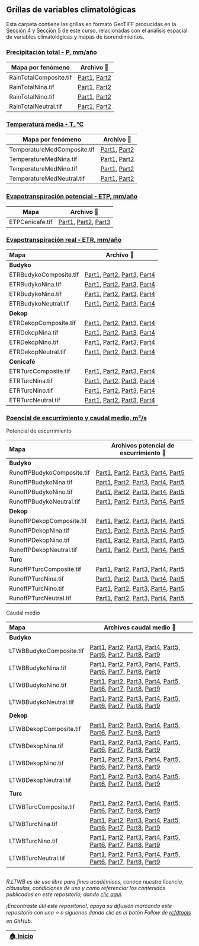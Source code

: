 ## Grillas de variables climatológicas

Esta carpeta contiene las grillas en formato GeoTIFF producidas en la [Sección 4](../Section04) y [Sección 5](../Section05) de este curso, relacionadas con el análisis espacial de variables climatológicas y mapas de isorendimientos.

### [Precipitación total - P, mm/año](../Section04/Rain)

| Mapa por fenómeno      | Archivo :open_file_folder:                                                     |
|------------------------|--------------------------------------------------------------------------------|
| RainTotalComposite.tif | [Part1](RainTotalComposite.part01.rar), [Part2](RainTotalComposite.part02.rar) |
| RainTotalNina.tif      | [Part1](RainTotalNina.part01.rar), [Part2](RainTotalNina.part02.rar)           |
| RainTotalNino.tif      | [Part1](RainTotalNino.part01.rar), [Part2](RainTotalNino.part02.rar)           |
| RainTotalNeutral.tif   | [Part1](RainTotalNeutral.part01.rar), [Part2](RainTotalNeutral.part02.rar)     |


### [Temperatura media - T, °C](../Section04/Temperature)

| Mapa por fenómeno           | Archivo :open_file_folder:                                                               |
|-----------------------------|------------------------------------------------------------------------------------------|
| TemperatureMedComposite.tif | [Part1](TemperatureMedComposite.part01.rar), [Part2](TemperatureMedComposite.part02.rar) |
| TemperatureMedNina.tif      | [Part1](TemperatureMedNina.part01.rar), [Part2](TemperatureMedNina.part02.rar)           |
| TemperatureMedNino.tif      | [Part1](TemperatureMedNino.part01.rar), [Part2](TemperatureMedNino.part02.rar)           |
| TemperatureMedNeutral.tif   | [Part1](TemperatureMedNeutral.part01.rar), [Part2](TemperatureMedNeutral.part02.rar)     |


### [Evapotranspiración potencial - ETP, mm/año](../Section04/ETP)

| Mapa                         | Archivo :open_file_folder:                                                                                                            |
|------------------------------|---------------------------------------------------------------------------------------------------------------------------------------|
| ETPCenicafe.tif              | [Part1](ETPCenicafe.part01.rar), [Part2](ETPCenicafe.part02.rar), [Part3](ETPCenicafe.part03.rar) |


### [Evapotranspiración real - ETR, mm/año](../Section04/ETR)

| Mapa                   | Archivo :open_file_folder:                                                                                                                                     |
|:-----------------------|----------------------------------------------------------------------------------------------------------------------------------------------------------------|
| **Budyko**             |                                                                                                                                                                |
| ETRBudykoComposite.tif | [Part1](ETRBudykoComposite.part01.rar), [Part2](ETRBudykoComposite.part02.rar), [Part3](ETRBudykoComposite.part03.rar), [Part4](ETRBudykoComposite.part04.rar) |
| ETRBudykoNina.tif      | [Part1](ETRBudykoNina.part01.rar), [Part2](ETRBudykoNina.part02.rar), [Part3](ETRBudykoNina.part03.rar), [Part4](ETRBudykoNina.part04.rar)                     |
| ETRBudykoNino.tif      | [Part1](ETRBudykoNino.part01.rar), [Part2](ETRBudykoNino.part02.rar), [Part3](ETRBudykoNino.part03.rar), [Part4](ETRBudykoNino.part04.rar)                     |
| ETRBudykoNeutral.tif   | [Part1](ETRBudykoNeutral.part01.rar), [Part2](ETRBudykoNeutral.part02.rar), [Part3](ETRBudykoNeutral.part03.rar), [Part4](ETRBudykoNeutral.part04.rar)         |
| **Dekop**              |                                                                                                                                                                |
| ETRDekopComposite.tif  | [Part1](ETRDekopComposite.part01.rar), [Part2](ETRDekopComposite.part02.rar), [Part3](ETRDekopComposite.part03.rar), [Part4](ETRDekopComposite.part04.rar)     |
| ETRDekopNina.tif       | [Part1](ETRDekopNina.part01.rar), [Part2](ETRDekopNina.part02.rar), [Part3](ETRDekopNina.part03.rar), [Part4](ETRDekopNina.part04.rar)                         |
| ETRDekopNino.tif       | [Part1](ETRDekopNino.part01.rar), [Part2](ETRDekopNino.part02.rar), [Part3](ETRDekopNino.part03.rar), [Part4](ETRDekopNino.part04.rar)                         |
| ETRDekopNeutral.tif    | [Part1](ETRDekopNeutral.part01.rar), [Part2](ETRDekopNeutral.part02.rar), [Part3](ETRDekopNeutral.part03.rar), [Part4](ETRDekopNeutral.part04.rar)             |
| **Cenicafé**           |                                                                                                                                                                |
| ETRTurcComposite.tif   | [Part1](ETRTurcComposite.part01.rar), [Part2](ETRTurcComposite.part02.rar), [Part3](ETRTurcComposite.part03.rar), [Part4](ETRTurcComposite.part04.rar)         |
| ETRTurcNina.tif        | [Part1](ETRTurcNina.part01.rar), [Part2](ETRTurcNina.part02.rar), [Part3](ETRTurcNina.part03.rar), [Part4](ETRTurcNina.part04.rar)                             |
| ETRTurcNino.tif        | [Part1](ETRTurcNino.part01.rar), [Part2](ETRTurcNino.part02.rar), [Part3](ETRTurcNino.part03.rar), [Part4](ETRTurcNino.part04.rar)                             |
| ETRTurcNeutral.tif     | [Part1](ETRTurcNeutral.part01.rar), [Part2](ETRTurcNeutral.part02.rar), [Part3](ETRTurcNeutral.part03.rar), [Part4](ETRTurcNeutral.part04.rar)                 |


### [Poencial de escurrimiento y caudal medio, m³/s](../Section05/LTWB)

Potencial de escurrimiento

| Mapa                       | Archivos potencial de escurrimiento :open_file_folder:                                                                                                                                                                     |
|:---------------------------|----------------------------------------------------------------------------------------------------------------------------------------------------------------------------------------------------------------------------|
| **Budyko**                 |                                                                                                                                                                                                                            |
| RunoffPBudykoComposite.tif | [Part1](RunoffPBudykoComposite.part01.rar), [Part2](RunoffPBudykoComposite.part02.rar), [Part3](RunoffPBudykoComposite.part03.rar), [Part4](RunoffPBudykoComposite.part04.rar), [Part5](RunoffPBudykoComposite.part05.rar) |
| RunoffPBudykoNina.tif      | [Part1](RunoffPBudykoNina.part01.rar), [Part2](RunoffPBudykoNina.part02.rar), [Part3](RunoffPBudykoNina.part03.rar), [Part4](RunoffPBudykoNina.part04.rar), [Part5](RunoffPBudykoNina.part05.rar)                          |
| RunoffPBudykoNino.tif      | [Part1](RunoffPBudykoNino.part01.rar), [Part2](RunoffPBudykoNino.part02.rar), [Part3](RunoffPBudykoNino.part03.rar), [Part4](RunoffPBudykoNino.part04.rar), [Part5](RunoffPBudykoNino.part05.rar)                          |
| RunoffPBudykoNeutral.tif   | [Part1](RunoffPBudykoNeutral.part01.rar), [Part2](RunoffPBudykoNeutral.part02.rar), [Part3](RunoffPBudykoNeutral.part03.rar), [Part4](RunoffPBudykoNeutral.part04.rar), [Part5](RunoffPBudykoNeutral.part05.rar)           |
| **Dekop**                  |                                                                                                                                                                                                                            |
| RunoffPDekopComposite.tif  | [Part1](RunoffPDekopComposite.part01.rar), [Part2](RunoffPDekopComposite.part02.rar), [Part3](RunoffPDekopComposite.part03.rar), [Part4](RunoffPDekopComposite.part04.rar), [Part5](RunoffPDekopComposite.part05.rar)      |
| RunoffPDekopNina.tif       | [Part1](RunoffPDekopNina.part01.rar), [Part2](RunoffPDekopNina.part02.rar), [Part3](RunoffPDekopNina.part03.rar), [Part4](RunoffPDekopNina.part04.rar), [Part5](RunoffPDekopNina.part05.rar)                               |
| RunoffPDekopNino.tif       | [Part1](RunoffPDekopNino.part01.rar), [Part2](RunoffPDekopNino.part02.rar), [Part3](RunoffPDekopNino.part03.rar), [Part4](RunoffPDekopNino.part04.rar), [Part5](RunoffPDekopNino.part05.rar)                               |
| RunoffPDekopNeutral.tif    | [Part1](RunoffPDekopNeutral.part01.rar), [Part2](RunoffPDekopNeutral.part02.rar), [Part3](RunoffPDekopNeutral.part03.rar), [Part4](RunoffPDekopNeutral.part04.rar), [Part5](RunoffPDekopNeutral.part05.rar)                |
| **Turc**                   |                                                                                                                                                                                                                            |
| RunoffPTurcComposite.tif   | [Part1](RunoffPTurcComposite.part01.rar), [Part2](RunoffPTurcComposite.part02.rar), [Part3](RunoffPTurcComposite.part03.rar), [Part4](RunoffPTurcComposite.part04.rar), [Part5](RunoffPTurcComposite.part05.rar)           |
| RunoffPTurcNina.tif        | [Part1](RunoffPTurcNina.part01.rar), [Part2](RunoffPTurcNina.part02.rar), [Part3](RunoffPTurcNina.part03.rar), [Part4](RunoffPTurcNina.part04.rar), [Part5](RunoffPTurcNina.part05.rar)                                    |
| RunoffPTurcNino.tif        | [Part1](RunoffPTurcNino.part01.rar), [Part2](RunoffPTurcNino.part02.rar), [Part3](RunoffPTurcNino.part03.rar), [Part4](RunoffPTurcNino.part04.rar), [Part5](RunoffPTurcNino.part05.rar)                                    |
| RunoffPTurcNeutral.tif     | [Part1](RunoffPTurcNeutral.part01.rar), [Part2](RunoffPTurcNeutral.part02.rar), [Part3](RunoffPTurcNeutral.part03.rar), [Part4](RunoffPTurcNeutral.part04.rar), [Part5](RunoffPTurcNeutral.part05.rar)                     |

Caudal medio

| Mapa                     | Archivos caudal medio :open_file_folder:                                                                                                                                                                                                                                                                                                                                        |
|:-------------------------|---------------------------------------------------------------------------------------------------------------------------------------------------------------------------------------------------------------------------------------------------------------------------------------------------------------------------------------------------------------------------------|
| **Budyko**               |                                                                                                                                                                                                                                                                                                                                                                                 |
| LTWBBudykoComposite.tif  | [Part1](LTWBBudykoComposite.part01.rar), [Part2](LTWBBudykoComposite.part02.rar), [Part3](LTWBBudykoComposite.part03.rar), [Part4](LTWBBudykoComposite.part04.rar), [Part5](LTWBBudykoComposite.part05.rar), [Part6](LTWBBudykoComposite.part06.rar), [Part7](LTWBBudykoComposite.part07.rar), [Part8](LTWBBudykoComposite.part08.rar), [Part9](LTWBBudykoComposite.part09.rar) |
| LTWBBudykoNina.tif       | [Part1](LTWBBudykoNina.part01.rar), [Part2](LTWBBudykoNina.part02.rar), [Part3](LTWBBudykoNina.part03.rar), [Part4](LTWBBudykoNina.part04.rar), [Part5](LTWBBudykoNina.part05.rar), [Part6](LTWBBudykoNina.part06.rar), [Part7](LTWBBudykoNina.part07.rar), [Part8](LTWBBudykoNina.part08.rar), [Part9](LTWBBudykoNina.part09.rar)                                              |
| LTWBBudykoNino.tif       | [Part1](LTWBBudykoNino.part01.rar), [Part2](LTWBBudykoNino.part02.rar), [Part3](LTWBBudykoNino.part03.rar), [Part4](LTWBBudykoNino.part04.rar), [Part5](LTWBBudykoNino.part05.rar), [Part6](LTWBBudykoNino.part06.rar), [Part7](LTWBBudykoNino.part07.rar), [Part8](LTWBBudykoNino.part08.rar), [Part9](LTWBBudykoNino.part09.rar)                                              |
| LTWBBudykoNeutral.tif    | [Part1](LTWBBudykoNeutral.part01.rar), [Part2](LTWBBudykoNeutral.part02.rar), [Part3](LTWBBudykoNeutral.part03.rar), [Part4](LTWBBudykoNeutral.part04.rar), [Part5](LTWBBudykoNeutral.part05.rar), [Part6](LTWBBudykoNeutral.part06.rar), [Part7](LTWBBudykoNeutral.part07.rar), [Part8](LTWBBudykoNeutral.part08.rar), [Part9](LTWBBudykoNeutral.part09.rar)                   |
| **Dekop**                |                                                                                                                                                                                                                                                                                                                                                                                 |
| LTWBDekopComposite.tif   | [Part1](LTWBDekopComposite.part01.rar), [Part2](LTWBDekopComposite.part02.rar), [Part3](LTWBDekopComposite.part03.rar), [Part4](LTWBDekopComposite.part04.rar), [Part5](LTWBDekopComposite.part05.rar), [Part6](LTWBDekopComposite.part06.rar), [Part7](LTWBDekopComposite.part07.rar), [Part8](LTWBDekopComposite.part08.rar), [Part9](LTWBDekopComposite.part09.rar)          |
| LTWBDekopNina.tif        | [Part1](LTWBDekopNina.part01.rar), [Part2](LTWBDekopNina.part02.rar), [Part3](LTWBDekopNina.part03.rar), [Part4](LTWBDekopNina.part04.rar), [Part5](LTWBDekopNina.part05.rar), [Part6](LTWBDekopNina.part06.rar), [Part7](LTWBDekopNina.part07.rar), [Part8](LTWBDekopNina.part08.rar), [Part9](LTWBDekopNina.part09.rar)                                                       |
| LTWBDekopNino.tif        | [Part1](LTWBDekopNino.part01.rar), [Part2](LTWBDekopNino.part02.rar), [Part3](LTWBDekopNino.part03.rar), [Part4](LTWBDekopNino.part04.rar), [Part5](LTWBDekopNino.part05.rar), [Part6](LTWBDekopNino.part06.rar), [Part7](LTWBDekopNino.part07.rar), [Part8](LTWBDekopNino.part08.rar), [Part9](LTWBDekopNino.part09.rar)                                                       |
| LTWBDekopNeutral.tif     | [Part1](LTWBDekopNeutral.part01.rar), [Part2](LTWBDekopNeutral.part02.rar), [Part3](LTWBDekopNeutral.part03.rar), [Part4](LTWBDekopNeutral.part04.rar), [Part5](LTWBDekopNeutral.part05.rar), [Part6](LTWBDekopNeutral.part06.rar), [Part7](LTWBDekopNeutral.part07.rar), [Part8](LTWBDekopNeutral.part08.rar), [Part9](LTWBDekopNeutral.part09.rar)                            |
| **Turc**                 |                                                                                                                                                                                                                                                                                                                                                                                 |
| LTWBTurcComposite.tif    | [Part1](LTWBTurcComposite.part01.rar), [Part2](LTWBTurcComposite.part02.rar), [Part3](LTWBTurcComposite.part03.rar), [Part4](LTWBTurcComposite.part04.rar), [Part5](LTWBTurcComposite.part05.rar), [Part6](LTWBTurcComposite.part06.rar), [Part7](LTWBTurcComposite.part07.rar), [Part8](LTWBTurcComposite.part08.rar), [Part9](LTWBTurcComposite.part09.rar)                   |
| LTWBTurcNina.tif         | [Part1](LTWBTurcNina.part01.rar), [Part2](LTWBTurcNina.part02.rar), [Part3](LTWBTurcNina.part03.rar), [Part4](LTWBTurcNina.part04.rar), [Part5](LTWBTurcNina.part05.rar), [Part6](LTWBTurcNina.part06.rar), [Part7](LTWBTurcNina.part07.rar), [Part8](LTWBTurcNina.part08.rar), [Part9](LTWBTurcNina.part09.rar)                                                                |
| LTWBTurcNino.tif         | [Part1](LTWBTurcNino.part01.rar), [Part2](LTWBTurcNino.part02.rar), [Part3](LTWBTurcNino.part03.rar), [Part4](LTWBTurcNino.part04.rar), [Part5](LTWBTurcNino.part05.rar), [Part6](LTWBTurcNino.part06.rar), [Part7](LTWBTurcNino.part07.rar), [Part8](LTWBTurcNino.part08.rar), [Part9](LTWBTurcNino.part09.rar)                                                                |
| LTWBTurcNeutral.tif      | [Part1](LTWBTurcNeutral.part01.rar), [Part2](LTWBTurcNeutral.part02.rar), [Part3](LTWBTurcNeutral.part03.rar), [Part4](LTWBTurcNeutral.part04.rar), [Part5](LTWBTurcNeutral.part05.rar), [Part6](LTWBTurcNeutral.part06.rar), [Part7](LTWBTurcNeutral.part07.rar), [Part8](LTWBTurcNeutral.part08.rar), [Part9](LTWBTurcNeutral.part09.rar)                                     | 


##

_R.LTWB es de uso libre para fines académicos, conoce nuestra licencia, cláusulas, condiciones de uso y como referenciar los contenidos publicados en este repositorio, dando [clic aquí](https://github.com/rcfdtools/R.LTWB/wiki/License)._

_¡Encontraste útil este repositorio!, apoya su difusión marcando este repositorio con una ⭐ o síguenos dando clic en el botón Follow de [rcfdtools](https://github.com/rcfdtools) en GitHub._

| [:house: Inicio](../Readme.md) |
|--------------------------------|
